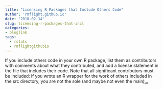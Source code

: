```yaml
---
title: "Licensing R Packages that Include Others Code"
author: 'rmflight.github.io'
date: '2018-02-14'
slug: licensing-r-packages-that-incl
categories:
- bloglink
tags:
  - rstats
  - rmflightgithubio
---
```


If you include others code in your own R package, list them as contributors with comments about what they contributed, and add a license statement in the file that includes their code. Note that all significant contributors must be included: if you wrote an R wrapper for the work of others included in the src directory, you are not the sole (and maybe not even the main)[... <i class="fas fa-external-link-alt"></i>](http://rmflight.github.io/post/licensing-r-packages-that-include-others-code/)

